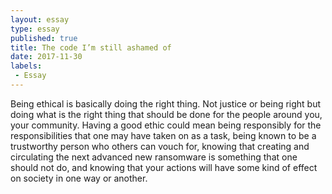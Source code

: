```yaml
---
layout: essay
type: essay
published: true
title: The code I’m still ashamed of
date: 2017-11-30
labels:
 - Essay
---
```


Being ethical is basically doing the right thing. Not justice or being right but doing what is the right thing that should be done for the people around you, your community. Having a good ethic could mean being responsibly for the responsibilities that one may have taken on as a task, being known to be a trustworthy person who others can vouch for, knowing that creating and circulating the next advanced new ransomware is something that one should not do, and knowing that your actions will have some kind of effect on society in one way or another.

